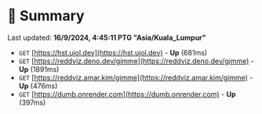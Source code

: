 # 📖 Summary
Last updated: **16/9/2024, 4:45:11 PTG "Asia/Kuala_Lumpur"**

- `GET` [https://hst.ujol.dev](https://hst.ujol.dev) - **Up** (681ms)
- `GET` [https://reddviz.deno.dev/gimme](https://reddviz.deno.dev/gimme) - **Up** (1891ms)
- `GET` [https://reddviz.amar.kim/gimme](https://reddviz.amar.kim/gimme) - **Up** (476ms)
- `GET` [https://dumb.onrender.com](https://dumb.onrender.com) - **Up** (397ms)
